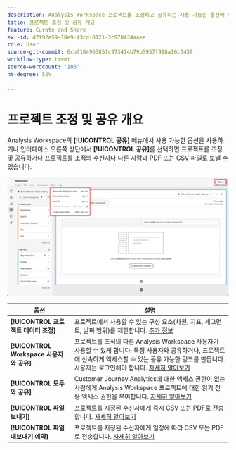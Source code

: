 ```yaml
---
description: Analysis Workspace 프로젝트를 조정하고 공유하는 사용 가능한 옵션에 대해 자세히 알아봅니다.
title: 프로젝트 조정 및 공유 개요
feature: Curate and Share
exl-id: d7f92e59-18e9-43cd-8121-3c970434aaee
role: User
source-git-commit: 6cbf18496585fc973414b79b5957f918a16c0459
workflow-type: tm+mt
source-wordcount: '186'
ht-degree: 52%

---
```


# 프로젝트 조정 및 공유 개요

Analysis Workspace의 **[!UICONTROL 공유]** 메뉴에서 사용 가능한 옵션을 사용하거나 인터페이스 오른쪽 상단에서 **[!UICONTROL 공유]**&#x200B;를 선택하면 프로젝트를 조정 및 공유하거나 프로젝트를 조직의 수신자나 다른 사람과 PDF 또는 CSV 파일로 보낼 수 있습니다.

![공유 옵션](assets/share-options.png)

| 옵션 | 설명 |
|---|---|
| **[!UICONTROL 프로젝트 데이터 조정]** | 프로젝트에서 사용할 수 있는 구성 요소(차원, 지표, 세그먼트, 날짜 범위)를 제한합니다. [추가 정보](/help/analysis-workspace/curate-share/curate.md) |
| **[!UICONTROL Workspace 사용자와 공유]** | 프로젝트를 조직의 다른 Analysis Workspace 사용자가 사용할 수 있게 합니다. 특정 사용자와 공유하거나, 프로젝트에 신속하게 액세스할 수 있는 공유 가능한 링크를 만듭니다. 사용자는 로그인해야 합니다. [자세히 알아보기](/help/analysis-workspace/curate-share/share-projects.md) |
| **[!UICONTROL 모두와 공유]** | Customer Journey Analytics에 대한 액세스 권한이 없는 사람에게 Analysis Workspace 프로젝트에 대한 읽기 전용 액세스 권한을 부여합니다. [자세히 알아보기](/help/analysis-workspace/curate-share/share-projects.md) |
| **[!UICONTROL 파일 보내기]** | 프로젝트를 지정된 수신자에게 즉시 CSV 또는 PDF로 전송합니다. [자세히 알아보기](/help/analysis-workspace/curate-share/t-schedule-report.md) |
| **[!UICONTROL 파일 내보내기 예약]** | 프로젝트를 지정된 수신자에게 일정에 따라 CSV 또는 PDF로 전송합니다. [자세히 알아보기](/help/analysis-workspace/curate-share/t-schedule-report.md) |

